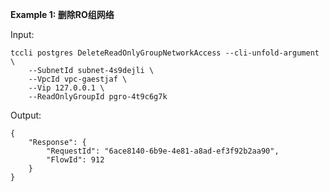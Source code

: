 **Example 1: 删除RO组网络**



Input: 

```
tccli postgres DeleteReadOnlyGroupNetworkAccess --cli-unfold-argument  \
    --SubnetId subnet-4s9dejli \
    --VpcId vpc-gaestjaf \
    --Vip 127.0.0.1 \
    --ReadOnlyGroupId pgro-4t9c6g7k
```

Output: 
```
{
    "Response": {
        "RequestId": "6ace8140-6b9e-4e81-a8ad-ef3f92b2aa90",
        "FlowId": 912
    }
}
```

